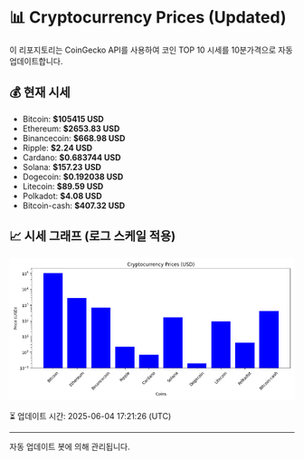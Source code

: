 
# 📊 Cryptocurrency Prices (Updated)

이 리포지토리는 CoinGecko API를 사용하여 코인 TOP 10 시세를 10분가격으로 자동 업데이트합니다.

## 💰 현재 시세
- Bitcoin: **$105415 USD**
- Ethereum: **$2653.83 USD**
- Binancecoin: **$668.98 USD**
- Ripple: **$2.24 USD**
- Cardano: **$0.683744 USD**
- Solana: **$157.23 USD**
- Dogecoin: **$0.192038 USD**
- Litecoin: **$89.59 USD**
- Polkadot: **$4.08 USD**
- Bitcoin-cash: **$407.32 USD**

## 📈 시세 그래프 (로그 스케일 적용)
![Crypto Prices](crypto_prices.png)

⏳ 업데이트 시간: 2025-06-04 17:21:26 (UTC)

---
자동 업데이트 봇에 의해 관리됩니다.
